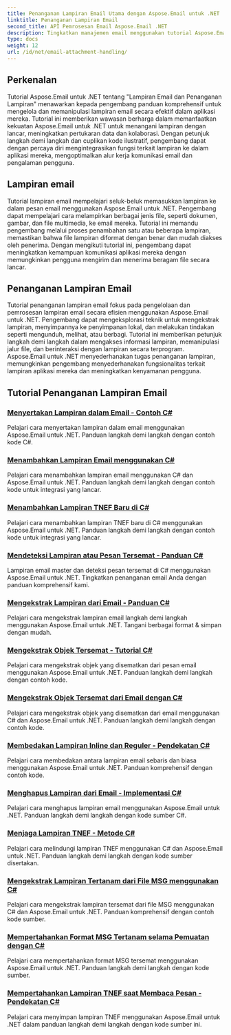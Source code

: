 ```yaml
---
title: Penanganan Lampiran Email Utama dengan Aspose.Email untuk .NET
linktitle: Penanganan Lampiran Email
second_title: API Pemrosesan Email Aspose.Email .NET
description: Tingkatkan manajemen email menggunakan tutorial Aspose.Email untuk .NET. Pelajari pemrosesan yang disederhanakan, analisis, dan wawasan berdasarkan data. Panduan langkah demi langkah disediakan.
type: docs
weight: 12
url: /id/net/email-attachment-handling/
---
```

## Perkenalan

Tutorial Aspose.Email untuk .NET tentang "Lampiran Email dan Penanganan Lampiran" menawarkan kepada pengembang panduan komprehensif untuk mengelola dan memanipulasi lampiran email secara efektif dalam aplikasi mereka. Tutorial ini memberikan wawasan berharga dalam memanfaatkan kekuatan Aspose.Email untuk .NET untuk menangani lampiran dengan lancar, meningkatkan pertukaran data dan kolaborasi. Dengan petunjuk langkah demi langkah dan cuplikan kode ilustratif, pengembang dapat dengan percaya diri mengintegrasikan fungsi terkait lampiran ke dalam aplikasi mereka, mengoptimalkan alur kerja komunikasi email dan pengalaman pengguna.

## Lampiran email

Tutorial lampiran email mempelajari seluk-beluk memasukkan lampiran ke dalam pesan email menggunakan Aspose.Email untuk .NET. Pengembang dapat mempelajari cara melampirkan berbagai jenis file, seperti dokumen, gambar, dan file multimedia, ke email mereka. Tutorial ini memandu pengembang melalui proses penambahan satu atau beberapa lampiran, memastikan bahwa file lampiran diformat dengan benar dan mudah diakses oleh penerima. Dengan mengikuti tutorial ini, pengembang dapat meningkatkan kemampuan komunikasi aplikasi mereka dengan memungkinkan pengguna mengirim dan menerima beragam file secara lancar.

## Penanganan Lampiran Email

Tutorial penanganan lampiran email fokus pada pengelolaan dan pemrosesan lampiran email secara efisien menggunakan Aspose.Email untuk .NET. Pengembang dapat mengeksplorasi teknik untuk mengekstrak lampiran, menyimpannya ke penyimpanan lokal, dan melakukan tindakan seperti mengunduh, melihat, atau berbagi. Tutorial ini memberikan petunjuk langkah demi langkah dalam mengakses informasi lampiran, memanipulasi jalur file, dan berinteraksi dengan lampiran secara terprogram. Aspose.Email untuk .NET menyederhanakan tugas penanganan lampiran, memungkinkan pengembang menyederhanakan fungsionalitas terkait lampiran aplikasi mereka dan meningkatkan kenyamanan pengguna.

## Tutorial Penanganan Lampiran Email
### [Menyertakan Lampiran dalam Email - Contoh C#](./including-attachments-in-email-csharp-example/)
Pelajari cara menyertakan lampiran dalam email menggunakan Aspose.Email untuk .NET. Panduan langkah demi langkah dengan contoh kode C#.
### [Menambahkan Lampiran Email menggunakan C#](./adding-email-attachments-using-csharp/)
Pelajari cara menambahkan lampiran email menggunakan C# dan Aspose.Email untuk .NET. Panduan langkah demi langkah dengan contoh kode untuk integrasi yang lancar.
### [Menambahkan Lampiran TNEF Baru di C#](./adding-new-tnef-attachments-in-csharp/)
Pelajari cara menambahkan lampiran TNEF baru di C# menggunakan Aspose.Email untuk .NET. Panduan langkah demi langkah dengan contoh kode untuk integrasi yang lancar.
### [Mendeteksi Lampiran atau Pesan Tersemat - Panduan C#](./detecting-attachment-or-embedded-message-csharp-guide/)
Lampiran email master dan deteksi pesan tersemat di C# menggunakan Aspose.Email untuk .NET. Tingkatkan penanganan email Anda dengan panduan komprehensif kami.
### [Mengekstrak Lampiran dari Email - Panduan C#](./extracting-attachments-from-email-csharp-walkthrough/)
Pelajari cara mengekstrak lampiran email langkah demi langkah menggunakan Aspose.Email untuk .NET. Tangani berbagai format & simpan dengan mudah.
### [Mengekstrak Objek Tersemat - Tutorial C#](./extracting-embedded-objects-csharp-tutorial/)
Pelajari cara mengekstrak objek yang disematkan dari pesan email menggunakan Aspose.Email untuk .NET. Panduan langkah demi langkah dengan contoh kode.
### [Mengekstrak Objek Tersemat dari Email dengan C#](./extracting-embedded-objects-from-email-with-csharp/)
Pelajari cara mengekstrak objek yang disematkan dari email menggunakan C# dan Aspose.Email untuk .NET. Panduan langkah demi langkah dengan contoh kode.
### [Membedakan Lampiran Inline dan Reguler - Pendekatan C#](./differentiating-inline-and-regular-attachments-csharp-approach/)
Pelajari cara membedakan antara lampiran email sebaris dan biasa menggunakan Aspose.Email untuk .NET. Panduan komprehensif dengan contoh kode.
### [Menghapus Lampiran dari Email - Implementasi C#](./removing-attachments-from-emails-csharp-implementation/)
Pelajari cara menghapus lampiran email menggunakan Aspose.Email untuk .NET. Panduan langkah demi langkah dengan kode sumber C#.
### [Menjaga Lampiran TNEF - Metode C#](./safeguarding-tnef-attachments-csharp-method/)
Pelajari cara melindungi lampiran TNEF menggunakan C# dan Aspose.Email untuk .NET. Panduan langkah demi langkah dengan kode sumber disertakan.
### [Mengekstrak Lampiran Tertanam dari File MSG menggunakan C#](./extracting-embedded-attachments-from-msg-files-using-csharp/)
Pelajari cara mengekstrak lampiran tersemat dari file MSG menggunakan C# dan Aspose.Email untuk .NET. Panduan komprehensif dengan contoh kode sumber.
### [Mempertahankan Format MSG Tertanam selama Pemuatan dengan C#](./preserving-embedded-msg-format-during-load-with-csharp/)
Pelajari cara mempertahankan format MSG tersemat menggunakan Aspose.Email untuk .NET. Panduan langkah demi langkah dengan kode sumber.
### [Mempertahankan Lampiran TNEF saat Membaca Pesan - Pendekatan C#](./preserving-tnef-attachments-when-reading-messages-csharp-approach/)
Pelajari cara menyimpan lampiran TNEF menggunakan Aspose.Email untuk .NET dalam panduan langkah demi langkah dengan kode sumber ini.

